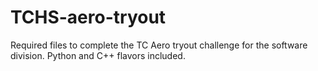 # TCHS-aero-tryout
Required files to complete the TC Aero tryout challenge for the software division. Python and C++ flavors included.
